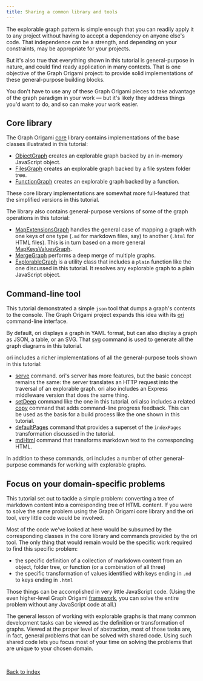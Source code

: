 ```yaml
---
title: Sharing a common library and tools
---
```


The explorable graph pattern is simple enough that you can readily apply it to any project without having to accept a dependency on anyone else's code. That independence can be a strength, and depending on your constraints, may be appropriate for your projects.

But it's also true that everything shown in this tutorial is general-purpose in nature, and could find ready application in many contexts. That is one objective of the Graph Origami project: to provide solid implementations of these general-purpose building blocks.

You don't have to use any of these Graph Origami pieces to take advantage of the graph paradigm in your work — but it's likely they address things you'd want to do, and so can make your work easier.

## Core library

The Graph Origami [core](/core) library contains implementations of the base classes illustrated in this tutorial:

- [ObjectGraph](/core/ObjectGraph) creates an explorable graph backed by an in-memory JavaScript object.
- [FilesGraph](/core/FilesGraph) creates an explorable graph backed by a file system folder tree.
- [FunctionGraph](/core/FunctionGraph) creates an explorable graph backed by a function.

These core library implementations are somewhat more full-featured that the simplified versions in this tutorial.

The library also contains general-purpose versions of some of the graph operations in this tutorial:

- [MapExtensionsGraph](/core/MapExtensionsGraph) handles the general case of mapping a graph with one keys of one type (`.md` for markdown files, say) to another (`.html` for HTML files). This is in turn based on a more general [MapKeysValuesGraph](/core/MapKeysValuesGraph).
- [MergeGraph](/core/MergeGraph) performs a deep merge of multiple graphs.
- [ExplorableGraph](/core/ExplorableGraph) is a utility class that includes a `plain` function like the one discussed in this tutorial. It resolves any explorable graph to a plain JavaScript object.

## Command-line tool

This tutorial demonstrated a simple `json` tool that dumps a graph's contents to the console. The Graph Origami project expands this idea with its [ori](/cli) command-line interface.

By default, ori displays a graph in YAML format, but can also display a graph as JSON, a table, or an SVG. That [svg](/cli/builtins.html#svg) command is used to generate all the graph diagrams in this tutorial.

ori includes a richer implementations of all the general-purpose tools shown in this tutorial:

- [serve](/cli/builtins.html#serve) command. ori's server has more features, but the basic concept remains the same: the server translates an HTTP request into the traversal of an explorable graph. ori also includes an Express middleware version that does the same thing.
- [setDeep](/cli/builtins.html#setDeep) command like the one in this tutorial. ori also includes a related [copy](/cli/builtins.html#copy) command that adds command-line progress feedback. This can be used as the basis for a build process like the one shown in this tutorial.
- [defaultPages](/cli/builtins.html#defaultPages) command that provides a superset of the `indexPages` transformation discussed in the tutorial.
- [mdHtml](/cli/builtins.html#mdHtml) command that transforms markdown text to the corresponding HTML.

In addition to these commands, ori includes a number of other general-purpose commands for working with explorable graphs.

## Focus on your domain-specific problems

This tutorial set out to tackle a simple problem: converting a tree of markdown content into a corresponding tree of HTML content. If you were to solve the same problem using the Graph Origami core library and the ori tool, very little code would be involved.

Most of the code we've looked at here would be subsumed by the corresponding classes in the core library and commands provided by the ori tool. The only thing that would remain would be the specific work required to find this specific problem:

- the specific definition of a collection of markdown content from an object, folder tree, or function (or a combination of all three)
- the specific transformation of values identified with keys ending in `.md` to keys ending in `.html`

Those things can be accomplished in very little JavaScript code. (Using the even higher-level Graph Origami [framework](/framework), you can solve the entire problem without any JavaScript code at all.)

The general lesson of working with explorable graphs is that many common development tasks can be viewed as the definition or transformation of graphs. Viewed at the proper level of abstraction, most of those tasks are, in fact, general problems that can be solved with shared code. Using such shared code lets you focus most of your time on solving the problems that are unique to your chosen domain.

&nbsp;

[Back to index](/pattern)
